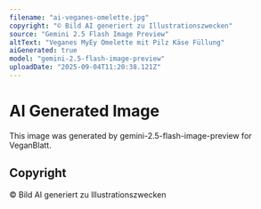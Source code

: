 ```yaml
---
filename: "ai-veganes-omelette.jpg"
copyright: "© Bild AI generiert zu Illustrationszwecken"
source: "Gemini 2.5 Flash Image Preview"
altText: "Veganes MyEy Omelette mit Pilz Käse Füllung"
aiGenerated: true
model: "gemini-2.5-flash-image-preview"
uploadDate: "2025-09-04T11:20:38.121Z"
---
```


# AI Generated Image

This image was generated by gemini-2.5-flash-image-preview for VeganBlatt.

## Copyright
© Bild AI generiert zu Illustrationszwecken
